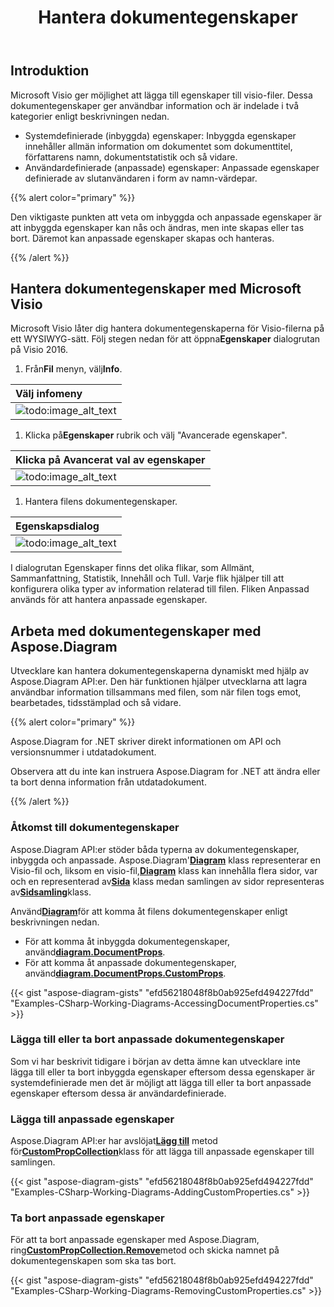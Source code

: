 ﻿---
title: Hantera dokumentegenskaper
linktitle: Dokument egenskaper
type: docs
weight: 80
url: /sv/net/document-properties/
description: Hantera dokumentegenskaper för visio-filer.
---
## **Introduktion**

Microsoft Visio ger möjlighet att lägga till egenskaper till visio-filer. Dessa dokumentegenskaper ger användbar information och är indelade i två kategorier enligt beskrivningen nedan.

- Systemdefinierade (inbyggda) egenskaper: Inbyggda egenskaper innehåller allmän information om dokumentet som dokumenttitel, författarens namn, dokumentstatistik och så vidare.
- Användardefinierade (anpassade) egenskaper: Anpassade egenskaper definierade av slutanvändaren i form av namn-värdepar.

{{% alert color="primary" %}}

Den viktigaste punkten att veta om inbyggda och anpassade egenskaper är att inbyggda egenskaper kan nås och ändras, men inte skapas eller tas bort. Däremot kan anpassade egenskaper skapas och hanteras.

{{% /alert %}}

## **Hantera dokumentegenskaper med Microsoft Visio**

 Microsoft Visio låter dig hantera dokumentegenskaperna för Visio-filerna på ett WYSIWYG-sätt. Följ stegen nedan för att öppna**Egenskaper** dialogrutan på Visio 2016.

1.  Från**Fil** menyn, välj**Info**.

|**Välj infomeny**|
|:- |
|![todo:image_alt_text](managing-document-properties_1.png)|
1.  Klicka på**Egenskaper** rubrik och välj "Avancerade egenskaper".

|**Klicka på Avancerat val av egenskaper**|
|:- |
|![todo:image_alt_text](managing-document-properties_2.png)|
1. Hantera filens dokumentegenskaper.

|**Egenskapsdialog**|
|:- |
|![todo:image_alt_text](managing-document-properties_3.png)|
I dialogrutan Egenskaper finns det olika flikar, som Allmänt, Sammanfattning, Statistik, Innehåll och Tull. Varje flik hjälper till att konfigurera olika typer av information relaterad till filen. Fliken Anpassad används för att hantera anpassade egenskaper.

## **Arbeta med dokumentegenskaper med Aspose.Diagram**

Utvecklare kan hantera dokumentegenskaperna dynamiskt med hjälp av Aspose.Diagram API:er. Den här funktionen hjälper utvecklarna att lagra användbar information tillsammans med filen, som när filen togs emot, bearbetades, tidsstämplad och så vidare.

{{% alert color="primary" %}}

Aspose.Diagram for .NET skriver direkt informationen om API och versionsnummer i utdatadokument.

Observera att du inte kan instruera Aspose.Diagram for .NET att ändra eller ta bort denna information från utdatadokument.

{{% /alert %}}

### **Åtkomst till dokumentegenskaper**

 Aspose.Diagram API:er stöder båda typerna av dokumentegenskaper, inbyggda och anpassade. Aspose.Diagram'[**Diagram**](https://reference.aspose.com/diagram/net/aspose.diagram/Diagram) klass representerar en Visio-fil och, liksom en visio-fil,[**Diagram**](https://reference.aspose.com/diagram/net/aspose.diagram/Diagram) klass kan innehålla flera sidor, var och en representerad av[**Sida**](https://reference.aspose.com/diagram/net/aspose.diagram/page) klass medan samlingen av sidor representeras av[**Sidsamling**](https://reference.aspose.com/diagram/net/aspose.diagram/pagecollection)klass.

 Använd[**Diagram**](https://reference.aspose.com/diagram/net/aspose.diagram/Diagram)för att komma åt filens dokumentegenskaper enligt beskrivningen nedan.

- För att komma åt inbyggda dokumentegenskaper, använd[**diagram.DocumentProps**](https://reference.aspose.com/diagram/net/aspose.diagram/documentproperties).
-  För att komma åt anpassade dokumentegenskaper, använd[**diagram.DocumentProps.CustomProps**](https://reference.aspose.com/diagram/net/aspose.diagram/documentproperties/properties/customprops).

{{< gist "aspose-diagram-gists" "efd56218048f8b0ab925efd494227fdd" "Examples-CSharp-Working-Diagrams-AccessingDocumentProperties.cs" >}}

### **Lägga till eller ta bort anpassade dokumentegenskaper**

Som vi har beskrivit tidigare i början av detta ämne kan utvecklare inte lägga till eller ta bort inbyggda egenskaper eftersom dessa egenskaper är systemdefinierade men det är möjligt att lägga till eller ta bort anpassade egenskaper eftersom dessa är användardefinierade.

### **Lägga till anpassade egenskaper**

 Aspose.Diagram API:er har avslöjat[**Lägg till**](https://reference.aspose.com/diagram/net/aspose.diagram/custompropcollection/methods/add) metod för[**CustomPropCollection**](https://reference.aspose.com/diagram/net/aspose.diagram/custompropcollection)klass för att lägga till anpassade egenskaper till samlingen.

{{< gist "aspose-diagram-gists" "efd56218048f8b0ab925efd494227fdd" "Examples-CSharp-Working-Diagrams-AddingCustomProperties.cs" >}}

### **Ta bort anpassade egenskaper**

 För att ta bort anpassade egenskaper med Aspose.Diagram, ring[**CustomPropCollection.Remove**](https://reference.aspose.com/diagram/net/aspose.diagram/custompropcollection/methods/remove)metod och skicka namnet på dokumentegenskapen som ska tas bort.

{{< gist "aspose-diagram-gists" "efd56218048f8b0ab925efd494227fdd" "Examples-CSharp-Working-Diagrams-RemovingCustomProperties.cs" >}}
